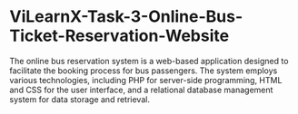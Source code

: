 # ViLearnX-Task-3-Online-Bus-Ticket-Reservation-Website
The online bus reservation system is a web-based application designed to facilitate the booking  process for bus passengers. The system employs various technologies, including PHP for server-side programming,  HTML and CSS for the user interface, and a relational database management system for data  storage and retrieval.
